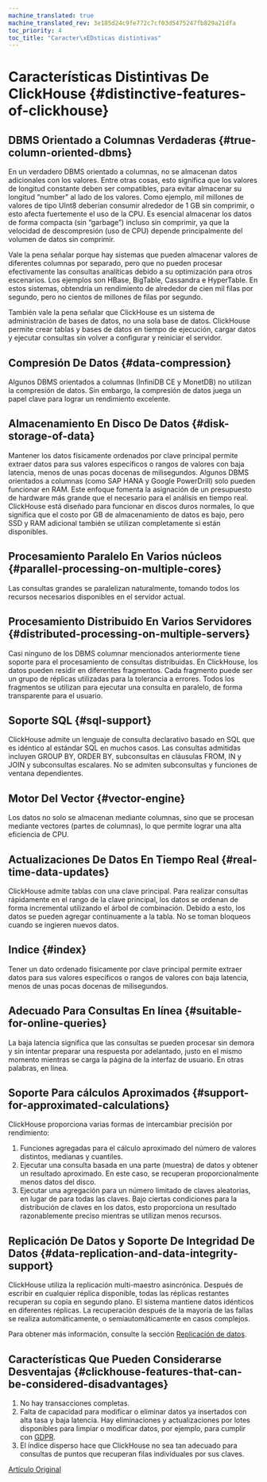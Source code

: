 ```yaml
---
machine_translated: true
machine_translated_rev: 3e185d24c9fe772c7cf03d5475247fb829a21dfa
toc_priority: 4
toc_title: "Caracter\xEDsticas distintivas"
---
```


# Características Distintivas De ClickHouse {#distinctive-features-of-clickhouse}

## DBMS Orientado a Columnas Verdaderas {#true-column-oriented-dbms}

En un verdadero DBMS orientado a columnas, no se almacenan datos adicionales con los valores. Entre otras cosas, esto significa que los valores de longitud constante deben ser compatibles, para evitar almacenar su longitud “number” al lado de los valores. Como ejemplo, mil millones de valores de tipo UInt8 deberían consumir alrededor de 1 GB sin comprimir, o esto afecta fuertemente el uso de la CPU. Es esencial almacenar los datos de forma compacta (sin “garbage”) incluso sin comprimir, ya que la velocidad de descompresión (uso de CPU) depende principalmente del volumen de datos sin comprimir.

Vale la pena señalar porque hay sistemas que pueden almacenar valores de diferentes columnas por separado, pero que no pueden procesar efectivamente las consultas analíticas debido a su optimización para otros escenarios. Los ejemplos son HBase, BigTable, Cassandra e HyperTable. En estos sistemas, obtendría un rendimiento de alrededor de cien mil filas por segundo, pero no cientos de millones de filas por segundo.

También vale la pena señalar que ClickHouse es un sistema de administración de bases de datos, no una sola base de datos. ClickHouse permite crear tablas y bases de datos en tiempo de ejecución, cargar datos y ejecutar consultas sin volver a configurar y reiniciar el servidor.

## Compresión De Datos {#data-compression}

Algunos DBMS orientados a columnas (InfiniDB CE y MonetDB) no utilizan la compresión de datos. Sin embargo, la compresión de datos juega un papel clave para lograr un rendimiento excelente.

## Almacenamiento En Disco De Datos {#disk-storage-of-data}

Mantener los datos físicamente ordenados por clave principal permite extraer datos para sus valores específicos o rangos de valores con baja latencia, menos de unas pocas docenas de milisegundos. Algunos DBMS orientados a columnas (como SAP HANA y Google PowerDrill) solo pueden funcionar en RAM. Este enfoque fomenta la asignación de un presupuesto de hardware más grande que el necesario para el análisis en tiempo real. ClickHouse está diseñado para funcionar en discos duros normales, lo que significa que el costo por GB de almacenamiento de datos es bajo, pero SSD y RAM adicional también se utilizan completamente si están disponibles.

## Procesamiento Paralelo En Varios núcleos {#parallel-processing-on-multiple-cores}

Las consultas grandes se paralelizan naturalmente, tomando todos los recursos necesarios disponibles en el servidor actual.

## Procesamiento Distribuido En Varios Servidores {#distributed-processing-on-multiple-servers}

Casi ninguno de los DBMS columnar mencionados anteriormente tiene soporte para el procesamiento de consultas distribuidas.
En ClickHouse, los datos pueden residir en diferentes fragmentos. Cada fragmento puede ser un grupo de réplicas utilizadas para la tolerancia a errores. Todos los fragmentos se utilizan para ejecutar una consulta en paralelo, de forma transparente para el usuario.

## Soporte SQL {#sql-support}

ClickHouse admite un lenguaje de consulta declarativo basado en SQL que es idéntico al estándar SQL en muchos casos.
Las consultas admitidas incluyen GROUP BY, ORDER BY, subconsultas en cláusulas FROM, IN y JOIN y subconsultas escalares.
No se admiten subconsultas y funciones de ventana dependientes.

## Motor Del Vector {#vector-engine}

Los datos no solo se almacenan mediante columnas, sino que se procesan mediante vectores (partes de columnas), lo que permite lograr una alta eficiencia de CPU.

## Actualizaciones De Datos En Tiempo Real {#real-time-data-updates}

ClickHouse admite tablas con una clave principal. Para realizar consultas rápidamente en el rango de la clave principal, los datos se ordenan de forma incremental utilizando el árbol de combinación. Debido a esto, los datos se pueden agregar continuamente a la tabla. No se toman bloqueos cuando se ingieren nuevos datos.

## Indice {#index}

Tener un dato ordenado físicamente por clave principal permite extraer datos para sus valores específicos o rangos de valores con baja latencia, menos de unas pocas docenas de milisegundos.

## Adecuado Para Consultas En línea {#suitable-for-online-queries}

La baja latencia significa que las consultas se pueden procesar sin demora y sin intentar preparar una respuesta por adelantado, justo en el mismo momento mientras se carga la página de la interfaz de usuario. En otras palabras, en línea.

## Soporte Para cálculos Aproximados {#support-for-approximated-calculations}

ClickHouse proporciona varias formas de intercambiar precisión por rendimiento:

1.  Funciones agregadas para el cálculo aproximado del número de valores distintos, medianas y cuantiles.
2.  Ejecutar una consulta basada en una parte (muestra) de datos y obtener un resultado aproximado. En este caso, se recuperan proporcionalmente menos datos del disco.
3.  Ejecutar una agregación para un número limitado de claves aleatorias, en lugar de para todas las claves. Bajo ciertas condiciones para la distribución de claves en los datos, esto proporciona un resultado razonablemente preciso mientras se utilizan menos recursos.

## Replicación De Datos y Soporte De Integridad De Datos {#data-replication-and-data-integrity-support}

ClickHouse utiliza la replicación multi-maestro asincrónica. Después de escribir en cualquier réplica disponible, todas las réplicas restantes recuperan su copia en segundo plano. El sistema mantiene datos idénticos en diferentes réplicas. La recuperación después de la mayoría de las fallas se realiza automáticamente, o semiautomáticamente en casos complejos.

Para obtener más información, consulte la sección [Replicación de datos](../engines/table-engines/mergetree-family/replication.md).

## Características Que Pueden Considerarse Desventajas {#clickhouse-features-that-can-be-considered-disadvantages}

1.  No hay transacciones completas.
2.  Falta de capacidad para modificar o eliminar datos ya insertados con alta tasa y baja latencia. Hay eliminaciones y actualizaciones por lotes disponibles para limpiar o modificar datos, por ejemplo, para cumplir con [GDPR](https://gdpr-info.eu).
3.  El índice disperso hace que ClickHouse no sea tan adecuado para consultas de puntos que recuperan filas individuales por sus claves.

[Artículo Original](https://clickhouse.tech/docs/en/introduction/distinctive_features/) <!--hide-->
